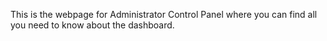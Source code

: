 This is the webpage for Administrator Control Panel where you can find all you need to know about the dashboard.
